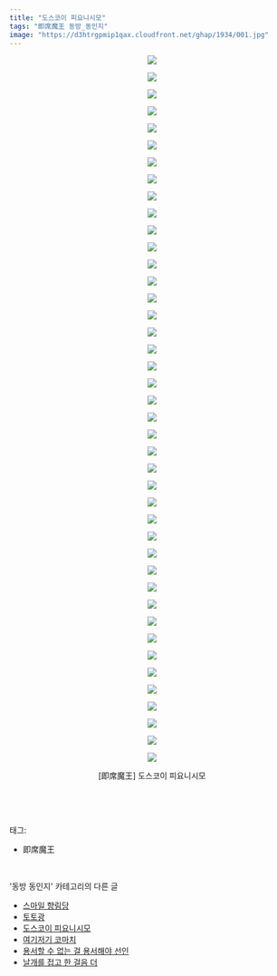 ```yaml
---
title: "도스코이 피요니시모"
tags: "即席魔王 동방_동인지"
image: "https://d3htrgpmip1qax.cloudfront.net/ghap/1934/001.jpg"
---
```

<div class="article">
<p style="text-align: center; clear: none; float: none;"><img src="{{ site.imgserver5 }}/ghap/1934/001.jpg"/></p>
<p style="text-align: center; clear: none; float: none;"><img src="{{ site.imgserver5 }}/ghap/1934/002.jpg"/></p>
<p style="text-align: center; clear: none; float: none;"><img src="{{ site.imgserver5 }}/ghap/1934/003.jpg"/></p>
<p style="text-align: center; clear: none; float: none;"><img src="{{ site.imgserver5 }}/ghap/1934/004.jpg"/></p>
<p style="text-align: center; clear: none; float: none;"><img src="{{ site.imgserver5 }}/ghap/1934/005.jpg"/></p>
<p style="text-align: center; clear: none; float: none;"><img src="{{ site.imgserver5 }}/ghap/1934/006.jpg"/></p>
<p style="text-align: center; clear: none; float: none;"><img src="{{ site.imgserver5 }}/ghap/1934/007.jpg"/></p>
<p style="text-align: center; clear: none; float: none;"><img src="{{ site.imgserver5 }}/ghap/1934/008.jpg"/></p>
<p style="text-align: center; clear: none; float: none;"><img src="{{ site.imgserver5 }}/ghap/1934/009.jpg"/></p>
<p style="text-align: center; clear: none; float: none;"><img src="{{ site.imgserver5 }}/ghap/1934/010.jpg"/></p>
<p style="text-align: center; clear: none; float: none;"><img src="{{ site.imgserver5 }}/ghap/1934/011.jpg"/></p>
<p style="text-align: center; clear: none; float: none;"><img src="{{ site.imgserver5 }}/ghap/1934/012.jpg"/></p>
<p style="text-align: center; clear: none; float: none;"><img src="{{ site.imgserver5 }}/ghap/1934/013.jpg"/></p>
<p style="text-align: center; clear: none; float: none;"><img src="{{ site.imgserver5 }}/ghap/1934/014.jpg"/></p>
<p style="text-align: center; clear: none; float: none;"><img src="{{ site.imgserver5 }}/ghap/1934/015.jpg"/></p>
<p style="text-align: center; clear: none; float: none;"><img src="{{ site.imgserver5 }}/ghap/1934/016.jpg"/></p>
<p style="text-align: center; clear: none; float: none;"><img src="{{ site.imgserver5 }}/ghap/1934/017.jpg"/></p>
<p style="text-align: center; clear: none; float: none;"><img src="{{ site.imgserver5 }}/ghap/1934/018.jpg"/></p>
<p style="text-align: center; clear: none; float: none;"><img src="{{ site.imgserver5 }}/ghap/1934/019.jpg"/></p>
<p style="text-align: center; clear: none; float: none;"><img src="{{ site.imgserver5 }}/ghap/1934/020.jpg"/></p>
<p style="text-align: center; clear: none; float: none;"><img src="{{ site.imgserver5 }}/ghap/1934/021.jpg"/></p>
<p style="text-align: center; clear: none; float: none;"><img src="{{ site.imgserver5 }}/ghap/1934/022.jpg"/></p>
<p style="text-align: center; clear: none; float: none;"><img src="{{ site.imgserver5 }}/ghap/1934/023.jpg"/></p>
<p style="text-align: center; clear: none; float: none;"><img src="{{ site.imgserver5 }}/ghap/1934/024.jpg"/></p>
<p style="text-align: center; clear: none; float: none;"><img src="{{ site.imgserver5 }}/ghap/1934/025.jpg"/></p>
<p style="text-align: center; clear: none; float: none;"><img src="{{ site.imgserver5 }}/ghap/1934/026.jpg"/></p>
<p style="text-align: center; clear: none; float: none;"><img src="{{ site.imgserver5 }}/ghap/1934/027.jpg"/></p>
<p style="text-align: center; clear: none; float: none;"><img src="{{ site.imgserver5 }}/ghap/1934/028.jpg"/></p>
<p style="text-align: center; clear: none; float: none;"><img src="{{ site.imgserver5 }}/ghap/1934/029.jpg"/></p>
<p style="text-align: center; clear: none; float: none;"><img src="{{ site.imgserver5 }}/ghap/1934/030.jpg"/></p>
<p style="text-align: center; clear: none; float: none;"><img src="{{ site.imgserver5 }}/ghap/1934/031.jpg"/></p>
<p style="text-align: center; clear: none; float: none;"><img src="{{ site.imgserver5 }}/ghap/1934/032.jpg"/></p>
<p style="text-align: center; clear: none; float: none;"><img src="{{ site.imgserver5 }}/ghap/1934/033.jpg"/></p>
<p style="text-align: center; clear: none; float: none;"><img src="{{ site.imgserver5 }}/ghap/1934/034.jpg"/></p>
<p style="text-align: center; clear: none; float: none;"><img src="{{ site.imgserver5 }}/ghap/1934/035.jpg"/></p>
<p style="text-align: center; clear: none; float: none;"><img src="{{ site.imgserver5 }}/ghap/1934/036.jpg"/></p>
<p style="text-align: center; clear: none; float: none;"><img src="{{ site.imgserver5 }}/ghap/1934/037.jpg"/></p>
<p style="text-align: center; clear: none; float: none;"><img src="{{ site.imgserver5 }}/ghap/1934/038.jpg"/></p>
<p style="text-align: center; clear: none; float: none;"><img src="{{ site.imgserver5 }}/ghap/1934/039.jpg"/></p>
<p style="text-align: center; clear: none; float: none;"><img src="{{ site.imgserver5 }}/ghap/1934/040.jpg"/></p>
<p style="text-align: center; clear: none; float: none;"><img src="{{ site.imgserver5 }}/ghap/1934/041.jpg"/></p>
<p style="text-align: center; clear: none; float: none;"><img src="{{ site.imgserver5 }}/ghap/1934/042.jpg"/></p>
<p style="text-align: center; clear: none; float: none;">[即席魔王] 도스코이 피요니시모</p>
<p><br/></p>
</div><br/>
<div class="tagTrail">
<p>태그: </p>
<ul>
<li>即席魔王</li>
</ul>
</div><br/>
<div class="another">
<p>'동방 동인지' 카테고리의 다른 글</p>
<ul>
<li><a href="/ghap_1936">스마일 향림당</a></li>
<li><a href="/ghap_1935">토토광</a></li>
<li><a href="/ghap_1934">도스코이 피요니시모</a></li>
<li><a href="/ghap_1933">여기저기 코마치</a></li>
<li><a href="/ghap_1932">용서할 수 없는 걸 용서해야 선인</a></li>
<li><a href="/ghap_1931">날개를 접고 한 걸음 더</a></li>
</ul>
</div><br/>
<div class="cb_module cb_fluid">
<div class="cb_wrt cb_profile">
</div><!-- commentList close -->
</div><br/>
